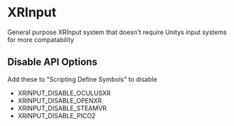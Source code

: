 # XRInput
General purpose XRInput system that doesn't require Unitys input systems for more compatability

## Disable API Options
Add these to "Scripting Define Symbols" to disable
* XRINPUT_DISABLE_OCULUSXR
* XRINPUT_DISABLE_OPENXR
* XRINPUT_DISABLE_STEAMVR
* XRINPUT_DISABLE_PICO2